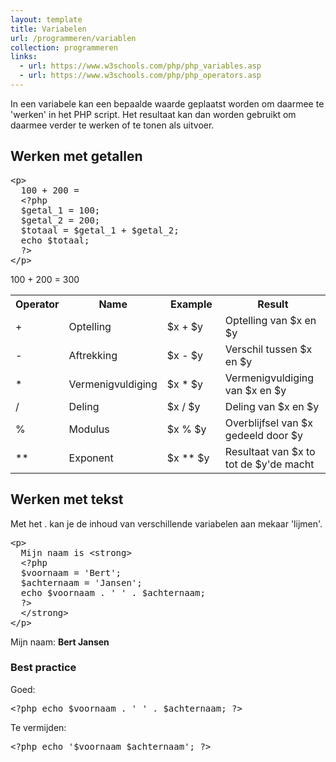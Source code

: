```yaml
---
layout: template
title: Variabelen
url: /programmeren/variablen
collection: programmeren
links:
  - url: https://www.w3schools.com/php/php_variables.asp
  - url: https://www.w3schools.com/php/php_operators.asp
---
```

In een variabele kan een bepaalde waarde geplaatst worden om daarmee te 'werken' in het PHP script. Het resultaat kan dan worden gebruikt om daarmee verder te werken of te tonen als uitvoer.

## Werken met getallen
<pre data-enlighter-theme="beyond" data-enlighter-language="php">
&lt;p&gt;
  100 + 200 = 
  &lt;?php 
  $getal_1 = 100; 
  $getal_2 = 200; 
  $totaal = $getal_1 + $getal_2; 
  echo $totaal; 
  ?&gt;
&lt;/p&gt;
</pre>

<div class="shadow result">
<p>100 + 200 = 300</p>
</div>

<table class="ws-table-all notranslate">
<tbody><tr>
<th style="width:15%">Operator</th>
<th style="width:20%">Name</th>
<th style="width:20%">Example</th>
<th style="width:35%">Result</th>
</tr>
<tr>
<td>+</td>
<td>Optelling</td>
<td>$x + $y</td>
<td>Optelling van $x en $y</td>
</tr>
<tr>
<td>-</td>
<td>Aftrekking</td>
<td>$x - $y</td>
<td>Verschil tussen $x en $y</td>
</tr>
<tr>
<td>*</td>
<td>Vermenigvuldiging</td>
<td>$x * $y</td>
<td>Vermenigvuldiging van $x en $y</td>
</tr>
<tr>
<td>/</td>
<td>Deling</td>
<td>$x / $y</td>
<td>Deling van $x en $y</td>
</tr>
<tr>
<td>%</td>
<td>Modulus</td>
<td>$x % $y</td>
<td>Overblijfsel van $x gedeeld door $y</td>
</tr>
<tr>
<td>**</td>
<td>Exponent</td>
<td>$x ** $y</td>
<td>Resultaat van $x to tot de $y'de macht</td>
</tr>
</tbody></table>

## Werken met tekst

Met het . kan je de inhoud van verschillende variabelen aan mekaar 'lijmen'.

<pre data-enlighter-theme="beyond" data-enlighter-language="php">
&lt;p&gt;
  Mijn naam is &lt;strong&gt;
  &lt;?php 
  $voornaam = 'Bert'; 
  $achternaam = 'Jansen'; 
  echo $voornaam . ' ' . $achternaam; 
  ?&gt;
  &lt;/strong&gt;
&lt;/p&gt;
</pre>

<div class="shadow result">
<p>Mijn naam: <strong>Bert Jansen</strong></p>
</div>

<div class="highlight">
<h3>Best practice</h3>

Goed:
<pre data-enlighter-theme="beyond" data-enlighter-language="php" data-enlighter-linenumbers="false">
&lt;?php echo $voornaam . ' ' . $achternaam; ?&gt;
</pre>

Te vermijden:
<div class='strike'>
<pre data-enlighter-theme="beyond" data-enlighter-language="php" data-enlighter-linenumbers="false">
&lt;?php echo '$voornaam $achternaam'; ?&gt;
</pre>
</div>